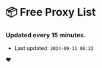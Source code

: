 # :package: Free Proxy List
### Updated every 15 minutes.

- Last updated: `2024-09-11 06:22`

:heart:
